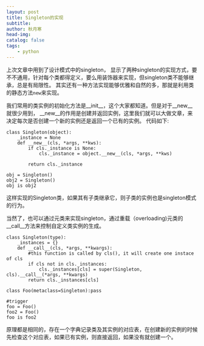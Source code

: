 ```yaml
---
layout: post
title: Singleton的实现
subtitle: 
author: 秋月寒
head-img: 
catalog: false
tags:
    - python
---
```


上次文章中用到了设计模式中的singleton， 显示了两种singleton的实现方式，要不不通用，针对每个类都得定义，要么用装饰器来实现，但singleton类不能够继承，总是有局限性。 其实还有一种方法实现能够优雅和自然的多，那就是利用类的静态方法```new```来实现。

我们常用的类实例的初始化方法是__init__，这个大家都知道。但是对于__new__就很少用到， __new__的作用是创建并返回实例，这里我们就可以大做文章，来决定每次是否创建一个新的实例还是返回一个已有的实例。 代码如下:

```
class Singleton(object):
    _instance = None
    def __new__(cls, *args, **kws):
        if cls._instance is None:
            cls._instance = object.__new__(cls, *args, **kws)
        
        return cls._instance
            
obj = Singleton()
obj2 = Singleton()
obj is obj2
```

这样实现的Singleton类，如果其有子类继承它，则子类的实例也是singleton模式的行为。

当然了，也可以通过元类来实现singleton，通过重载（overloading)元类的__call__方法来控制自定义类实例的生成。

```
class Singleton(type):
    _instances = {}
    def __call__(cls, *args, **kwargs):
        #this function is called by cls(), it will create one instace of cls
        if cls not in cls._instances:
            cls._instances[cls] = super(Singleton, cls).__call__(*args, **kwargs)
        return cls._instances[cls]

class Foo(metaclass=Singleton):pass

#trigger 
foo = Foo()
foo2 = Foo()
foo is foo2
```

原理都是相同的，存在一个字典记录类及其实例的对应表，在创建新的实例的时候先检查这个对应表，如果已有实例，则直接返回，如果没有就创建一个。


